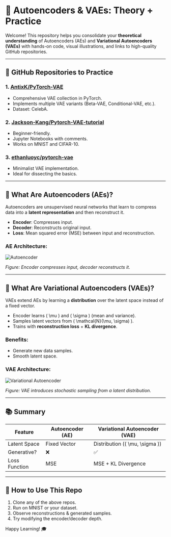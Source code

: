 # 🧠 Autoencoders & VAEs: Theory + Practice

Welcome! This repository helps you consolidate your **theoretical understanding** of Autoencoders (AEs) and **Variational Autoencoders (VAEs)** with hands-on code, visual illustrations, and links to high-quality GitHub repositories.

---

## 🔧 GitHub Repositories to Practice

### 1. [AntixK/PyTorch-VAE](https://github.com/AntixK/PyTorch-VAE)
- Comprehensive VAE collection in PyTorch.
- Implements multiple VAE variants (Beta-VAE, Conditional-VAE, etc.).
- Dataset: CelebA.

### 2. [Jackson-Kang/Pytorch-VAE-tutorial](https://github.com/Jackson-Kang/Pytorch-VAE-tutorial)
- Beginner-friendly.
- Jupyter Notebooks with comments.
- Works on MNIST and CIFAR-10.

### 3. [ethanluoyc/pytorch-vae](https://github.com/ethanluoyc/pytorch-vae)
- Minimalist VAE implementation.
- Ideal for dissecting the basics.

---

## 🧠 What Are Autoencoders (AEs)?

Autoencoders are unsupervised neural networks that learn to compress data into a **latent representation** and then reconstruct it.

- **Encoder**: Compresses input.
- **Decoder**: Reconstructs original input.
- **Loss**: Mean squared error (MSE) between input and reconstruction.

### AE Architecture:
![Autoencoder](AE.avif)

*Figure: Encoder compresses input, decoder reconstructs it.*

---

## 🤯 What Are Variational Autoencoders (VAEs)?

VAEs extend AEs by learning a **distribution** over the latent space instead of a fixed vector.

- Encoder learns \( \mu \) and \( \sigma \) (mean and variance).
- Samples latent vectors from \( \mathcal{N}(\mu, \sigma) \).
- Trains with **reconstruction loss** + **KL divergence**.

### Benefits:
- Generate new data samples.
- Smooth latent space.

### VAE Architecture:
![Variational Autoencoder](VAE.jpg)

*Figure: VAE introduces stochastic sampling from a latent distribution.*

---

## 📚 Summary
| Feature             | Autoencoder (AE)         | Variational Autoencoder (VAE)        |
|---------------------|--------------------------|---------------------------------------|
| Latent Space        | Fixed Vector             | Distribution (\( \mu, \sigma \))     |
| Generative?         | ❌                       | ✅                                     |
| Loss Function       | MSE                      | MSE + KL Divergence                   |

---

## 📂 How to Use This Repo

1. Clone any of the above repos.
2. Run on MNIST or your dataset.
3. Observe reconstructions & generated samples.
4. Try modifying the encoder/decoder depth.

Happy Learning! 🎓
